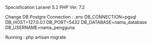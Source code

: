 Specisfication
Laravel 5.2 PHP Ver. 7.2

Change DB Postgre Connection :
.env
DB_CONNECTION=pgsql
DB_HOST=127.0.0.1
DB_PORT=5432
DB_DATABASE=nama_database
DB_USERNAME=nama_pengguna

Running :
php artisan migrate
